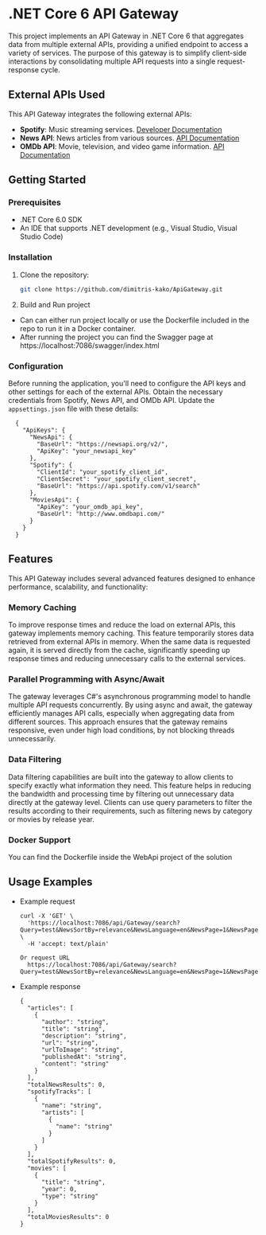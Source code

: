 # .NET Core 6 API Gateway

This project implements an API Gateway in .NET Core 6 that aggregates data from multiple external APIs, providing a unified endpoint to access a variety of services. The purpose of this gateway is to simplify client-side interactions by consolidating multiple API requests into a single request-response cycle.

## External APIs Used

This API Gateway integrates the following external APIs:
- **Spotify**: Music streaming services. [Developer Documentation](https://developer.spotify.com/documentation)
- **News API**: News articles from various sources. [API Documentation](https://newsapi.org/)
- **OMDb API**: Movie, television, and video game information. [API Documentation](https://www.omdbapi.com/)

## Getting Started

### Prerequisites

- .NET Core 6.0 SDK
- An IDE that supports .NET development (e.g., Visual Studio, Visual Studio Code)

### Installation

1. Clone the repository:
   ```bash
   git clone https://github.com/dimitris-kako/ApiGateway.git
2. Build and Run project
  - Can can either run project locally or use the Dockerfile included in the repo to run it in a Docker container.
  - After running the project you can find the Swagger page at https://localhost:7086/swagger/index.html

### Configuration

Before running the application, you'll need to configure the API keys and other settings for each of the external APIs. Obtain the necessary credentials from Spotify, News API, and OMDb API. Update the `appsettings.json` file with these details:

      {
        "ApiKeys": {
          "NewsApi": {
            "BaseUrl": "https://newsapi.org/v2/",
            "ApiKey": "your_newsapi_key"
          },
          "Spotify": {
            "ClientId": "your_spotify_client_id",
            "ClientSecret": "your_spotify_client_secret",
            "BaseUrl": "https://api.spotify.com/v1/search"
          },
          "MoviesApi": {
            "ApiKey": "your_omdb_api_key",
            "BaseUrl": "http://www.omdbapi.com/"
          }
        }
      }

## Features

This API Gateway includes several advanced features designed to enhance performance, scalability, and functionality:

### Memory Caching

To improve response times and reduce the load on external APIs, this gateway implements memory caching. This feature temporarily stores data retrieved from external APIs in memory. When the same data is requested again, it is served directly from the cache, significantly speeding up response times and reducing unnecessary calls to the external services.

### Parallel Programming with Async/Await

The gateway leverages C#'s asynchronous programming model to handle multiple API requests concurrently. By using async and await, the gateway efficiently manages API calls, especially when aggregating data from different sources. This approach ensures that the gateway remains responsive, even under high load conditions, by not blocking threads unnecessarily.

### Data Filtering

Data filtering capabilities are built into the gateway to allow clients to specify exactly what information they need. This feature helps in reducing the bandwidth and processing time by filtering out unnecessary data directly at the gateway level. Clients can use query parameters to filter the results according to their requirements, such as filtering news by category or movies by release year.

### Docker Support

You can find the Dockerfile inside the WebApi project of the solution

## Usage Examples
- Example request
  ```
  curl -X 'GET' \
    'https://localhost:7086/api/Gateway/search?Query=test&NewsSortBy=relevance&NewsLanguage=en&NewsPage=1&NewsPageSize=10&SpotifyPageSize=10&SpotifyOffset=1&MoviesPage=1&MoviesYear=2000' \
    -H 'accept: text/plain'

  Or request URL
    https://localhost:7086/api/Gateway/search?Query=test&NewsSortBy=relevance&NewsLanguage=en&NewsPage=1&NewsPageSize=10&SpotifyPageSize=10&SpotifyOffset=1&MoviesPage=1&MoviesYear=2000

- Example response
  ```
  {
    "articles": [
      {
        "author": "string",
        "title": "string",
        "description": "string",
        "url": "string",
        "urlToImage": "string",
        "publishedAt": "string",
        "content": "string"
      }
    ],
    "totalNewsResults": 0,
    "spotifyTracks": [
      {
        "name": "string",
        "artists": [
          {
            "name": "string"
          }
        ]
      }
    ],
    "totalSpotifyResults": 0,
    "movies": [
      {
        "title": "string",
        "year": 0,
        "type": "string"
      }
    ],
    "totalMoviesResults": 0
  }
